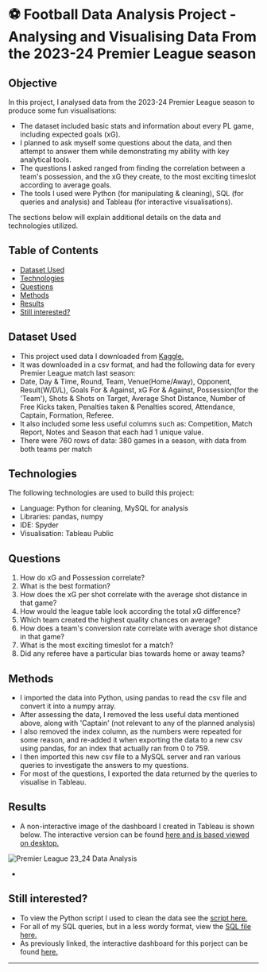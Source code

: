# :soccer: Football Data Analysis Project - Analysing and Visualising Data From the 2023-24 Premier League season

## Objective

In this project, I analysed data from the 2023-24 Premier League season to produce some fun visualisations:
* The dataset included basic stats and information about every PL game, including expected goals (xG).
* I planned to ask myself some questions about the data, and then attempt to answer them while demonstrating my ability with key analytical tools.
* The questions I asked ranged from finding the correlation between a team's possession, and the xG they create, to the most exciting timeslot according to average goals.
* The tools I used were Python (for manipulating & cleaning), SQL (for queries and analysis) and Tableau (for interactive visualisations).

The sections below will explain additional details on the data and technologies utilized.

## Table of Contents

- [Dataset Used](#dataset-used)
- [Technologies](#technologies)
- [Questions](#questions)
- [Methods](#methods)
- [Results](#results)
- [Still interested?](#still-interested)

## Dataset Used

* This project used data I downloaded from [Kaggle.](https://www.kaggle.com/datasets/mertbayraktar/english-premier-league-matches-20232024-season?resource=download)
* It was downloaded in a csv format, and had the following data for every Premier League match last season:
* Date, Day & Time, Round, Team, Venue(Home/Away), Opponent, Result(W/D/L), Goals For & Against, xG For & Against, Possession(for the 'Team'), Shots & Shots on Target, Average Shot Distance, Number of Free Kicks taken, Penalties taken & Penalties scored, Attendance, Captain, Formation, Referee.
* It also included some less useful columns such as: Competition, Match Report, Notes and Season that each had 1 unique value.
* There were 760 rows of data: 380 games in a season, with data from both teams per match

## Technologies

The following technologies are used to build this project:
- Language: Python for cleaning, MySQL for analysis
- Libraries: pandas, numpy
- IDE: Spyder 
- Visualisation: Tableau Public

## Questions
1. How do xG and Possession correlate?
2. What is the best formation?
3. How does the xG per shot correlate with the average shot distance in that game?
4. How would the league table look according the total xG difference?
5. Which team created the highest quality chances on average?
6. How does a team's conversion rate correlate with average shot distance in that game?
7. What is the most exciting timeslot for a match?
8. Did any referee have a particular bias towards home or away teams?

## Methods

* I imported the data into Python, using pandas to read the csv file and convert it into a numpy array.
* After assessing the data, I removed the less useful data mentioned above, along with 'Captain' (not relevant to any of the planned analysis)
* I also removed the index column, as the numbers were repeated for some reason, and re-added it when exporting the data to a new csv using pandas, for an index that actually ran from 0 to 759.
* I then imported this new csv file to a MySQL server and ran various queries to investigate the answers to my questions.
* For most of the questions, I exported the data returned by the queries to visualise in Tableau.

## Results

* A non-interactive image of the dashboard I created in Tableau is shown below. The interactive version can be found [here and is based viewed on desktop.](https://public.tableau.com/app/profile/james.wright3486/viz/PremierLeague2324DataAnalysis/PremierLeague2324DataAnalysis)

![Premier League 23_24 Data Analysis](https://github.com/user-attachments/assets/ecd1a157-728d-44e3-987c-0f027b03c528)

* 

## Still interested?

* To view the Python script I used to clean the data see the [script here.](prem_analysis.py)
* For all of my SQL queries, but in a less wordy format, view the [SQL file here.](prem_queries.sql)
* As previously linked, the interactive dashboard for this porject can be found [here.](https://public.tableau.com/app/profile/james.wright3486/viz/PremierLeague2324DataAnalysis/PremierLeague2324DataAnalysis)

***

